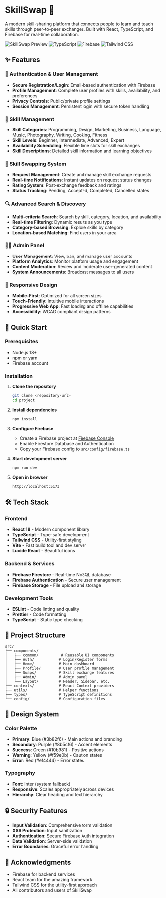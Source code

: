 # SkillSwap 🔄

A modern skill-sharing platform that connects people to learn and teach skills through peer-to-peer exchanges. Built with React, TypeScript, and Firebase for real-time collaboration.

![SkillSwap Preview](https://img.shields.io/badge/React-18.2.0-blue?logo=react)
![TypeScript](https://img.shields.io/badge/TypeScript-5.0-blue?logo=typescript)
![Firebase](https://img.shields.io/badge/Firebase-10.0.0-orange?logo=firebase)
![Tailwind CSS](https://img.shields.io/badge/Tailwind-3.3.0-38B2AC?logo=tailwind-css)

## ✨ Features

### 🔐 Authentication & User Management
- **Secure Registration/Login**: Email-based authentication with Firebase
- **Profile Management**: Complete user profiles with skills, availability, and preferences
- **Privacy Controls**: Public/private profile settings
- **Session Management**: Persistent login with secure token handling

### 🎯 Skill Management
- **Skill Categories**: Programming, Design, Marketing, Business, Language, Music, Photography, Writing, Cooking, Fitness
- **Skill Levels**: Beginner, Intermediate, Advanced, Expert
- **Availability Scheduling**: Flexible time slots for skill exchanges
- **Skill Descriptions**: Detailed skill information and learning objectives

### 🤝 Skill Swapping System
- **Request Management**: Create and manage skill exchange requests
- **Real-time Notifications**: Instant updates on request status changes
- **Rating System**: Post-exchange feedback and ratings
- **Status Tracking**: Pending, Accepted, Completed, Cancelled states

### 🔍 Advanced Search & Discovery
- **Multi-criteria Search**: Search by skill, category, location, and availability
- **Real-time Filtering**: Dynamic results as you type
- **Category-based Browsing**: Explore skills by category
- **Location-based Matching**: Find users in your area

### 👨‍💼 Admin Panel
- **User Management**: View, ban, and manage user accounts
- **Platform Analytics**: Monitor platform usage and engagement
- **Content Moderation**: Review and moderate user-generated content
- **System Announcements**: Broadcast messages to all users

### 📱 Responsive Design
- **Mobile-First**: Optimized for all screen sizes
- **Touch-Friendly**: Intuitive mobile interactions
- **Progressive Web App**: Fast loading and offline capabilities
- **Accessibility**: WCAG compliant design patterns

## 🚀 Quick Start

### Prerequisites
- Node.js 18+ 
- npm or yarn
- Firebase account

### Installation

1. **Clone the repository**
   ```bash
   git clone <repository-url>
   cd project
   ```

2. **Install dependencies**
   ```bash
   npm install
   ```

3. **Configure Firebase**
   - Create a Firebase project at [Firebase Console](https://console.firebase.google.com/)
   - Enable Firestore Database and Authentication
   - Copy your Firebase config to `src/config/firebase.ts`

4. **Start development server**
   ```bash
   npm run dev
   ```

5. **Open in browser**
   ```
   http://localhost:5173
   ```

## 🛠️ Tech Stack

### Frontend
- **React 18** - Modern component library
- **TypeScript** - Type-safe development
- **Tailwind CSS** - Utility-first styling
- **Vite** - Fast build tool and dev server
- **Lucide React** - Beautiful icons

### Backend & Services
- **Firebase Firestore** - Real-time NoSQL database
- **Firebase Authentication** - Secure user management
- **Firebase Storage** - File upload and storage

### Development Tools
- **ESLint** - Code linting and quality
- **Prettier** - Code formatting
- **TypeScript** - Static type checking

## 📁 Project Structure

```
src/
├── components/
│   ├── common/          # Reusable UI components
│   ├── Auth/           # Login/Register forms
│   ├── Home/           # Main dashboard
│   ├── Profile/        # User profile management
│   ├── Swaps/          # Skill exchange features
│   ├── Admin/          # Admin panel
│   └── Layout/         # Header, Sidebar, etc.
├── contexts/           # React Context providers
├── utils/              # Helper functions
├── types/              # TypeScript definitions
└── config/             # Configuration files
```

## 🎨 Design System

### Color Palette
- **Primary**: Blue (#3b82f6) - Main actions and branding
- **Secondary**: Purple (#8b5cf6) - Accent elements
- **Success**: Green (#10b981) - Positive actions
- **Warning**: Yellow (#f59e0b) - Caution states
- **Error**: Red (#ef4444) - Error states

### Typography
- **Font**: Inter (system fallback)
- **Responsive**: Scales appropriately across devices
- **Hierarchy**: Clear heading and text hierarchy

## 🔒 Security Features

- **Input Validation**: Comprehensive form validation
- **XSS Protection**: Input sanitization
- **Authentication**: Secure Firebase Auth integration
- **Data Validation**: Server-side validation
- **Error Boundaries**: Graceful error handling


## 🙏 Acknowledgments

- Firebase for backend services
- React team for the amazing framework
- Tailwind CSS for the utility-first approach
- All contributors and users of SkillSwap

